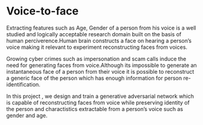 # Voice-to-face

<p>
Extracting features such as Age, Gender of a person from his voice is a well studied and logically acceptable research domain built on the basis of human perciverence.Human brain constructs a face on hearing a person’s voice making it relevant to experiment reconstructing faces from voices.</p>
 <p> Growing cyber crimes  such as impersonation and scam calls induce the need for generating faces from voice.Although its impossible to generate an instantaneous face of a person from their voice it is possible to reconstruct a generic face of the person which has enough information for person re-identification. 
  </p> <p>In this project , we design and train a generative adversarial network which is capable of reconstructing faces from voice while preserving identity of the person and charactistics extractable from a person’s voice such as gender and age.

  </p>
